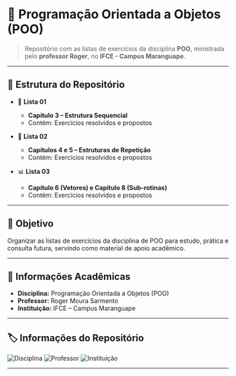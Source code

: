 

# 📘 Programação Orientada a Objetos (POO)

> Repositório com as listas de exercícios da disciplina **POO**, ministrada pelo **professor Roger**, no **IFCE - Campus Maranguape**.  

---


## 📂 Estrutura do Repositório

- 📝 **Lista 01**  
  - **Capítulo 3 – Estrutura Sequencial**  
  - Contém: Exercícios resolvidos e propostos  

- 🔁 **Lista 02**  
  - **Capítulos 4 e 5 – Estruturas de Repetição**  
  - Contém: Exercícios resolvidos e propostos  

- 📊 **Lista 03**  
  - **Capítulo 6 (Vetores) e Capítulo 8 (Sub-rotinas)**  
  - Contém: Exercícios resolvidos e propostos  

---

## 🎯 Objetivo

Organizar as listas de exercícios da disciplina de POO para estudo, prática e consulta futura, servindo como material de apoio acadêmico.  

---

## 🏫 Informações Acadêmicas

- **Disciplina:** Programação Orientada a Objetos (POO)  
- **Professor:** Roger Moura Sarmento
- **Instituição:** IFCE – Campus Maranguape  

---

## 🏷️ Informações do Repositório

![Disciplina](https://img.shields.io/badge/Disciplina-POO-blue)
![Professor](https://img.shields.io/badge/Professor-Roger-green)
![Instituição](https://img.shields.io/badge/IFCE-Campus%20Maranguape-orange)

---
